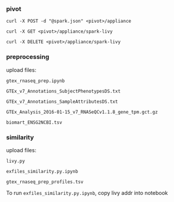 ### pivot

```
curl -X POST -d "@spark.json" <pivot>/appliance
```

```
curl -X GET <pivot>/appliance/spark-livy
```

```
curl -X DELETE <pivot>/appliance/spark-livy
```
### preprocessing

upload files:

`gtex_rnaseq_prep.ipynb`

`GTEx_v7_Annotations_SubjectPhenotypesDS.txt`

`GTEx_v7_Annotations_SampleAttributesDS.txt`

`GTEx_Analysis_2016-01-15_v7_RNASeQCv1.1.8_gene_tpm.gct.gz`

`biomart_ENSG2NCBI.tsv`

### similarity

upload files:

`livy.py`

`exfiles_similarity.py.ipynb`

`gtex_rnaseq_prep_profiles.tsv`

To run `exfiles_similarity.py.ipynb`, copy livy addr into notebook

